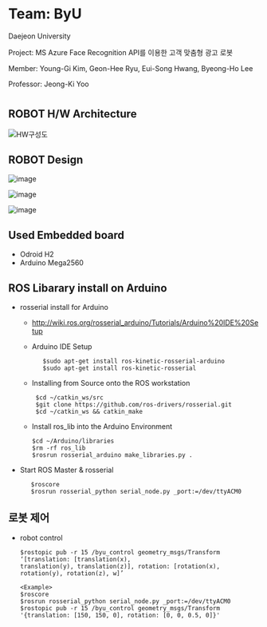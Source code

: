 # Team: ByU

Daejeon University

Project: MS Azure Face Recognition API를 이용한 고객 맞춤형 광고 로봇

Member: Young-Gi Kim, Geon-Hee Ryu, Eui-Song Hwang, Byeong-Ho Lee

Professor: Jeong-Ki Yoo

#
## ROBOT H/W Architecture
![HW구성도](https://user-images.githubusercontent.com/37207332/75628129-6c5a0c80-5c19-11ea-8be5-8316deee991d.JPG)

## ROBOT Design
![image](https://user-images.githubusercontent.com/47591345/61575355-8c631280-ab05-11e9-90cc-bf82d24123f8.png)

![image](https://user-images.githubusercontent.com/47591345/61575357-8ec56c80-ab05-11e9-9171-4bb98a8593ec.png)

![image](https://user-images.githubusercontent.com/47591345/61575358-908f3000-ab05-11e9-9f82-68f0aa7aebd4.png)
 
## Used Embedded board
* Odroid H2
* Arduino Mega2560

## ROS Libarary install on Arduino
* rosserial install for Arduino
   * http://wiki.ros.org/rosserial_arduino/Tutorials/Arduino%20IDE%20Setup
   * Arduino IDE Setup
            
            $sudo apt-get install ros-kinetic-rosserial-arduino
            $sudo apt-get install ros-kinetic-rosserial
    
   * Installing from Source onto the ROS workstation

          $cd ~/catkin_ws/src
          $git clone https://github.com/ros-drivers/rosserial.git
          $cd ~/catkin_ws && catkin_make
    
   * Install ros_lib into the Arduino Environment
    
         $cd ~/Arduino/libraries
         $rm -rf ros_lib
         $rosrun rosserial_arduino make_libraries.py .

* Start ROS Master & rosserial
      
         $roscore
         $rosrun rosserial_python serial_node.py _port:=/dev/ttyACM0

## 로봇 제어  
* robot control
      
      $rostopic pub -r 15 /byu_control geometry_msgs/Transform ‘[translation: [translation(x), 
      translation(y), translation(z)], rotation: [rotation(x), rotation(y), rotation(z), w]’
      
      <Example>
      $roscore
      $rosrun rosserial_python serial_node.py _port:=/dev/ttyACM0
      $rostopic pub -r 15 /byu_control geometry_msgs/Transform '{translation: [150, 150, 0], rotation: [0, 0, 0.5, 0]}'
